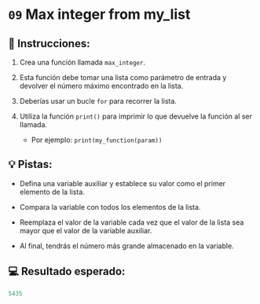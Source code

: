 # `09` Max integer from my_list

## 📝 Instrucciones:

1. Crea una función llamada `max_integer`. 

2. Esta función debe tomar una lista como parámetro de entrada y devolver el número máximo encontrado en la lista. 

3. Deberías usar un bucle `for` para recorrer la lista. 

4. Utiliza la función `print()` para imprimir lo que devuelve la función al ser llamada. 

    + Por ejemplo: `print(my_function(param))`

## 💡 Pistas:

- Defina una variable auxiliar y establece su valor como el primer elemento de la lista.

- Compara la variable con todos los elementos de la lista.

- Reemplaza el valor de la variable cada vez que el valor de la lista sea mayor que el valor de la variable auxiliar.

- Al final, tendrás el número más grande almacenado en la variable.

## 💻 Resultado esperado:

```py
5435
```
